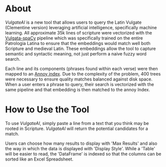 # About

*VulgateAI* is a new tool that allows users to query the Latin Vulgate (Clementine version) leveraging artificial intelligence, specifically machine learning. All approximate 35k lines of scripture were vectorized with the [Vulgata-spaCy](https://github.com/wjbmattingly/vulgata-spacy) pipeline which was specifically trained on the entire Patrologia Latina to ensure that the embeddings would match well both Scripture and medieval Latin. These embeddings allow the tool to capture semantic and syntactic meaning, not just perform a naive fuzzy word search.

Each line and its components (phrases found within each verse) were then mapped to an [Annoy index](https://github.com/spotify/annoy). Due to the complexity of the problem, 400 trees were necessary to ensure quality matches balanced against disk space. When a user enters a phrase to query, their search is vectorized with the same pipeline and that embedding is then matched to the annoy Index.

# How to Use the Tool
To use *VulgateAI*, simply paste a line from a text that you think may be rooted in Scripture. *VulgateAI* will return the potential candidates for a match.

Users can choose how many results to display with 'Max Results' and also the way in which the data is displayed with 'Display Style'. While a 'Table' will be easier to read, the 'DataFrame' is indexed so that the columns can be sorted like an Excel Spreadsheet.
